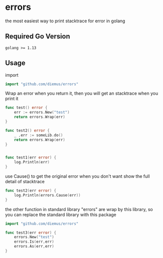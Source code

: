 # errors
the most easiest way to print stacktrace for error in golang

## Required Go Version

    golang >= 1.13

## Usage

import 

```go
import "github.com/diemus/errors"
```

Wrap an error when you return it, then you will get an stacktrace when you print it

```go
func test() error {
	err := errors.New("test")
	return errors.Wrap(err)
}

func test2() error {
	_ ,err := someLib.do()
	return errors.Wrap(err)
}


func test1(err error) {
    log.Println(err)
}
```

use Cause() to get the original error when you don't want show the full detail of stacktrace

```go
func test2(err error) {
    log.Println(errors.Cause(err))
}
```

the other function in standard library "errors" are wrap by this library, so you can replace the standard library with this package

```go
import "github.com/diemus/errors"

func test3(err error) {
	errors.New("test")
	errors.Is(err,err)
	errors.As(err,err)
}
```